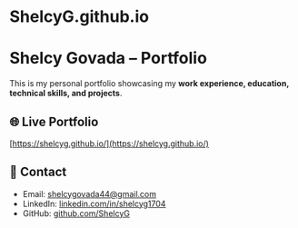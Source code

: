 # ShelcyG.github.io
# Shelcy Govada – Portfolio

This is my personal portfolio showcasing my **work experience, education, technical skills, and projects**.

## 🌐 Live Portfolio
[https://shelcyg.github.io/](https://shelcyg.github.io/)

## 📧 Contact
- Email: shelcygovada44@gmail.com  
- LinkedIn: [linkedin.com/in/shelcyg1704](https://www.linkedin.com/in/shelcyg1704)  
- GitHub: [github.com/ShelcyG](https://github.com/ShelcyG)

